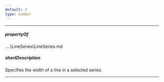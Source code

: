 ```yaml
---
default: 3
type: number
---
```

---
##### propertyOf
..\..\LineSeries\LineSeries.md

##### shortDescription
Specifies the width of a line in a selected series.

---
